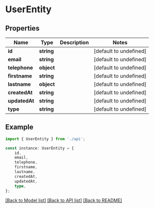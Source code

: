 # UserEntity


## Properties

Name | Type | Description | Notes
------------ | ------------- | ------------- | -------------
**id** | **string** |  | [default to undefined]
**email** | **string** |  | [default to undefined]
**telephone** | **object** |  | [default to undefined]
**firstname** | **string** |  | [default to undefined]
**lastname** | **object** |  | [default to undefined]
**createdAt** | **string** |  | [default to undefined]
**updatedAt** | **string** |  | [default to undefined]
**type** | **string** |  | [default to undefined]

## Example

```typescript
import { UserEntity } from './api';

const instance: UserEntity = {
    id,
    email,
    telephone,
    firstname,
    lastname,
    createdAt,
    updatedAt,
    type,
};
```

[[Back to Model list]](../README.md#documentation-for-models) [[Back to API list]](../README.md#documentation-for-api-endpoints) [[Back to README]](../README.md)
